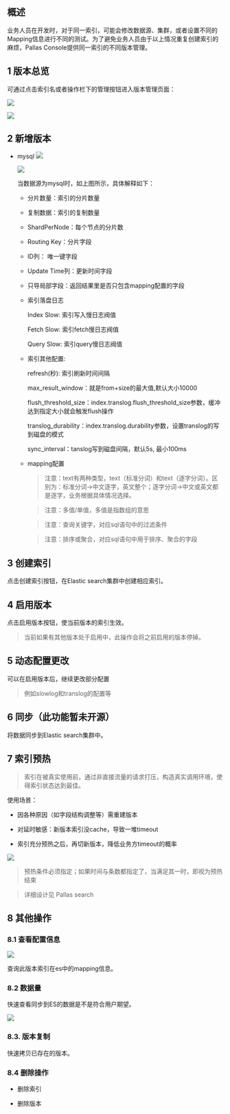 ## 概述

业务人员在开发时，对于同一索引，可能会修改数据源、集群，或者设置不同的Mapping信息进行不同的测试。为了避免业务人员由于以上情况重复创建索引的麻烦，Pallas Console提供同一索引的不同版本管理。

## 1 版本总览

可通过点击索引名或者操作栏下的管理按钮进入版本管理页面：

![](image/indexVersionEntrance.png)

![](image/versionOverview_open.png)

## 2 新增版本

  - mysql
    ![](image/addVersionOpen_open.jpg)

    ![](image/mapping2_open.png)
    
    当数据源为mysql时，如上图所示，具体解释如下：
      
      - 分片数量：索引的分片数量
    
      - 复制数据：索引的复制数量
      
      - ShardPerNode：每个节点的分片数
  
      - Routing Key：分片字段
  
      - ID列： 唯一键字段
  
      - Update Time列：更新时间字段
  
      - 只导局部字段：返回结果里是否只包含mapping配置的字段
  
      - 索引落盘日志
        
        Index Slow: 索引写入慢日志阀值
        
        Fetch Slow: 索引fetch慢日志阀值
        
        Query Slow: 索引query慢日志阀值
        
      - 索引其他配置:
      
        refresh(秒): 索引刷新时间间隔
        
        max_result_window：就是from+size的最大值,默认大小10000
        
        flush_threshold_size：index.translog.flush_threshold_size参数，缓冲达到指定大小就会触发flush操作
        
        translog_durability：index.translog.durability参数，设置translog的写到磁盘的模式
        
        sync_interval：tanslog写到磁盘间隔，默认5s, 最小100ms
      
      - mapping配置
        
        > 注意：text有两种类型，text（标准分词）和text（逐字分词）。区别为：标准分词->中文逐字，英文整个；逐字分词->中文或英文都是逐字，业务根据具体情况选择。

        > 注意：多值/单值，多值是指数组的意思 
        
        > 注意：查询关键字，对应sql语句中的过滤条件
        
        > 注意：排序或聚合，对应sql语句中用于排序、聚合的字段

  
## 3 创建索引

点击创建索引按钮，在Elastic search集群中创建相应索引。

## 4 启用版本

点击启用版本按钮，使当前版本的索引生效。

> 当前如果有其他版本处于启用中，此操作会将之前启用的版本停掉。

## 5 动态配置更改

可以在启用版本后，继续更改部分配置

> 例如slowlog和translog的配置等

## 6 同步（此功能暂未开源）

将数据同步到Elastic search集群中。

## 7 索引预热

> 索引在被真实使用前，通过非直接流量的请求打压，构造真实调用环境，使得索引状态达到最佳。

使用场景：

 - 因各种原因（如字段结构调整等）需重建版本
 
 - 对延时敏感：新版本索引没cache，导致一堆timeout
 
 - 索引充分预热之后，再切新版本，降低业务方timeout的概率

![](image/warmup_open.png)

> 预热条件必须指定；如果时间与条数都指定了，当满足其一时，即视为预热结束
    
> 详细设计见 Pallas search

## 8 其他操作

### 8.1 查看配置信息

![](image/versionMapping_open.png)

查询此版本索引在es中的mapping信息。

### 8.2 数据量

快速查看同步到ES的数据是不是符合用户期望。

![](image/quicklook_open.jpg)

### 8.3. 版本复制

快速拷贝已存在的版本。

### 8.4 删除操作

  - 删除索引

  - 删除版本